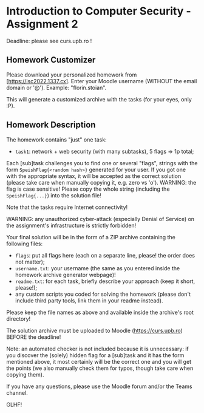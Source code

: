 # Introduction to Computer Security - Assignment 2

Deadline: please see curs.upb.ro !

## Homework Customizer

Please download your personalized homework from [https://isc2022.1337.cx].
Enter your Moodle username (WITHOUT the email domain or '@').
Example: "florin.stoian".

This will generate a customized archive with the tasks (for your eyes, only :P).

## Homework Description

The homework contains "just" one task:

  - `task1`: network + web security (with many subtasks), 5 flags => 1p total;

Each [sub]task challenges you to find one or several "flags", strings with the form
`SpeishFlag{<random hash>}` generated for your user.
If you got one with the appropriate syntax, it will be accepted as the correct
solution (please take care when manually copying it, e.g. zero vs 'o').
WARNING: the flag is case sensitive! Please copy the whole string (including the
`SpeishFlag{...}`) into the solution file!

Note that the tasks require Internet connectivity!

WARNING: any unauthorized cyber-attack (especially Denial of Service) on the
assignment's infrastructure is strictly forbidden!

Your final solution will be in the form of a ZIP archive containing the
following files:

  - `flags`: put all flags here (each on a separate line, please! the
    order does not matter);
  - `username.txt`: your username (the same as you entered inside the homework
    archive generator webpage)!
  - `readme.txt`: for each task, briefly describe your approach (keep it short,
    please!);
  - any custom scripts you coded for solving the homework (please don't include
    third party tools, link them in your readme instead).

Please keep the file names as above and available inside the archive's
root directory!

The solution archive must be uploaded to Moodle (https://curs.upb.ro) BEFORE the
deadline!

Note: an automated checker is not included because it is unnecessary: if you
discover the (solely) hidden flag for a [sub]task and it has the form mentioned
above, it most certainly will be the correct one and you will get the points (we
also manually check them for typos, though take care when copying them).

If you have any questions, please use the Moodle forum and/or the Teams channel.

GLHF!

